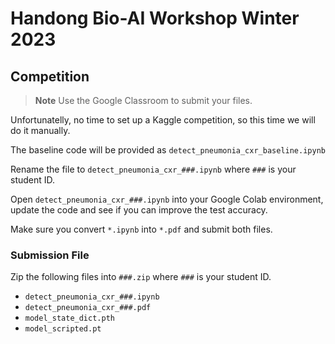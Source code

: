 # Handong Bio-AI Workshop Winter 2023

## Competition

> **Note**
> Use the Google Classroom to submit your files.

Unfortunatelly, no time to set up a Kaggle competition, so this time we will do it manually.

The baseline code will be provided as `detect_pneumonia_cxr_baseline.ipynb`

Rename the file to `detect_pneumonia_cxr_###.ipynb` where `###` is your student ID.

Open `detect_pneumonia_cxr_###.ipynb` into your Google Colab environment, update the code and see if you can improve the test accuracy.

Make sure you convert `*.ipynb` into `*.pdf` and submit both files.

### Submission File

Zip the following files into `###.zip` where `###` is your student ID.

- `detect_pneumonia_cxr_###.ipynb`
- `detect_pneumonia_cxr_###.pdf`
- `model_state_dict.pth`
- `model_scripted.pt`
